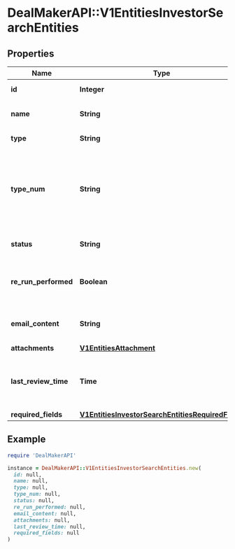 # DealMakerAPI::V1EntitiesInvestorSearchEntities

## Properties

| Name | Type | Description | Notes |
| ---- | ---- | ----------- | ----- |
| **id** | **Integer** | Search entity ID. | [optional] |
| **name** | **String** | The full name of the entity. | [optional] |
| **type** | **String** | The type of the entity. | [optional] |
| **type_num** | **String** | The position in the list when beneficial owner of trustees, if none it returns null. | [optional] |
| **status** | **String** | Overall status of all entities. | [optional] |
| **re_run_performed** | **Boolean** | Whether or not the entity has been re-run. | [optional] |
| **email_content** | **String** | The custom message for the entity | [optional] |
| **attachments** | [**V1EntitiesAttachment**](V1EntitiesAttachment.md) |  | [optional] |
| **last_review_time** | **Time** | The last time that the search entity was manually reviewed | [optional] |
| **required_fields** | [**V1EntitiesInvestorSearchEntitiesRequiredFields**](V1EntitiesInvestorSearchEntitiesRequiredFields.md) |  | [optional] |

## Example

```ruby
require 'DealMakerAPI'

instance = DealMakerAPI::V1EntitiesInvestorSearchEntities.new(
  id: null,
  name: null,
  type: null,
  type_num: null,
  status: null,
  re_run_performed: null,
  email_content: null,
  attachments: null,
  last_review_time: null,
  required_fields: null
)
```

